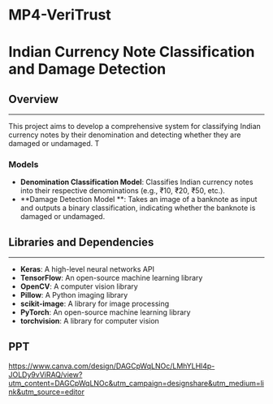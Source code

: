 # MP4-VeriTrust
# Indian Currency Note Classification and Damage Detection

## Overview
-----------

This project aims to develop a comprehensive system for classifying Indian currency notes by their denomination and detecting whether they are damaged or undamaged. T

### Models
* **Denomination Classification Model**: Classifies Indian currency notes into their respective denominations (e.g., ₹10, ₹20, ₹50, etc.).
* **Damage Detection Model **: Takes an image of a banknote as input and outputs a binary classification, indicating whether the banknote is damaged or undamaged.

## Libraries and Dependencies
-----------------------------
* **Keras**: A high-level neural networks API
* **TensorFlow**: An open-source machine learning library
* **OpenCV**: A computer vision library
* **Pillow**: A Python imaging library
* **scikit-image**: A library for image processing
* **PyTorch**: An open-source machine learning library
* **torchvision**: A library for computer vision

## PPT
https://www.canva.com/design/DAGCpWqLNOc/LMhYLHl4p-JOLDy9vViRAQ/view?utm_content=DAGCpWqLNOc&utm_campaign=designshare&utm_medium=link&utm_source=editor
